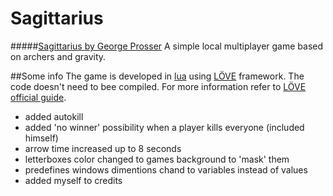 # Sagittarius

#####[Sagittarius by George Prosser](http://gprosser.itch.io/sagittarius)
A simple local multiplayer game based on archers and gravity.

##Some info
The game is developed in [lua](http://www.lua.org/) using [LÖVE](https://love2d.org/) framework.
The code doesn't need to bee compiled. For more information refer to [LÖVE official guide](https://love2d.org/wiki/Game_Distribution).

- added autokill
- added 'no winner' possibility when a player kills everyone (included himself)
- arrow time increased up to 8 seconds
- letterboxes color changed to games background to 'mask' them
- predefines windows dimentions chand to variables instead of values
- added myself to credits
